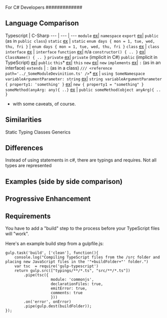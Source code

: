 For C# Developers
#############

## Language Comparison

Typescript | C-Sharp
--- | --- | ---
`module` [ex](https://github.com/tastejs/todomvc/blob/gh-pages/examples/typescript-angular/js/controllers/TodoCtrl.ts#L3)| `namespace`
`export` [ex](https://github.com/tastejs/todomvc/blob/gh-pages/examples/typescript-angular/js/controllers/TodoCtrl.ts#L11)| `public` (as in `public class`)
`static` [ex](https://github.com/tastejs/todomvc/blob/gh-pages/examples/typescript-angular/js/controllers/TodoCtrl.ts#L19) | `static`
`enum days { mon = 1, tue, wed, thu, fri }` | `enum days { mon = 1, tue, wed, thu, fri }`
`class` [ex](https://github.com/tastejs/todomvc/blob/gh-pages/examples/typescript-angular/js/services/TodoStorage.ts#L9) | `class`
`interface` [ex](https://github.com/tastejs/todomvc/blob/gh-pages/examples/typescript-angular/js/interfaces/ITodoStorage.ts#L4) | `interface`
`function` [ex](https://github.com/tastejs/todomvc/blob/gh-pages/examples/typescript-angular/js/directives/TodoFocus.ts#L9)| n/a
`constructor() { .. }` [ex](https://github.com/tastejs/todomvc/blob/gh-pages/examples/typescript-angular/js/models/TodoItem.ts#L7)| `ClassName() { .. }`
`private` [ex](https://github.com/tastejs/todomvc/blob/gh-pages/examples/typescript-angular/js/controllers/TodoCtrl.ts#L30)| `private` (implicit in C#)
`public` (implicit in TypeScript) [ex](https://github.com/tastejs/todomvc/blob/gh-pages/examples/typescript-angular/js/models/TodoItem.ts#L8)| `public`
`this`* [ex](https://github.com/tastejs/todomvc/blob/gh-pages/examples/typescript-angular/js/controllers/TodoCtrl.ts#L53)| `this`
`new` [ex](https://github.com/tastejs/todomvc/blob/gh-pages/examples/typescript-angular/js/controllers/TodoCtrl.ts#L71)| `new`
`implements` [ex](https://github.com/tastejs/todomvc/blob/gh-pages/examples/typescript-angular/js/services/TodoStorage.ts#L9)| `:` (as in an interface)
`extends` | `:` (as in a class)
`/// <reference path='../_SomeModuleDevinition.ts' />`* [ex](https://github.com/tastejs/todomvc/blob/gh-pages/examples/typescript-angular/js/services/TodoStorage.ts#L1) | `using SomeNamespace`
`variableArgumentParameter: string` [ex](https://github.com/tastejs/todomvc/blob/gh-pages/examples/typescript-angular/js/controllers/TodoCtrl.ts#L66)| `string variableArgumentParameter`
`{ property1: 'something' }` [ex](https://github.com/tastejs/todomvc/blob/gh-pages/examples/typescript-angular/js/controllers/TodoCtrl.ts#L96)| `new { property1 = "something" }`
`someMethod(anyArg: any){ ..}` [ex](https://github.com/tastejs/todomvc/blob/gh-pages/examples/typescript-angular/js/services/TodoStorage.ts#L17) | `public someMethod(object anyArg){ .. }`

* with some caveats, of course.

## Similarities

Static Typing
Classes
Generics

## Differences

Instead of using statements in c#, there are typings and requires.
Not all types are represented

## Examples (side by side comparison)


## Progressive Enhancement


## Requirements

You have to add a "build" step to the process before your TypeScript files will "work".

Here's an example build step from a gulpfile.js:
```
gulp.task('build', ['clean'], function(){
	console.log("Compiling TypeScript files from the /src folder and placing new JavaScript files in the '"+buildFolder+"' folder.")		
	var tsc  = require('gulp-typescript')	
	return gulp.src(["typings/**/*.ts", "src/**/*.ts"])		
		.pipe(tsc({
		            module: 'commonjs',
		            declarationFiles: true,
		            emitError: true,
		            comments: true
		            }))		       
		.on('error', onError)
		.pipe(gulp.dest(buildFolder));		
});
```

